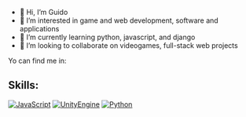 - 👋 Hi, I’m Guido
- 👀 I’m interested in game and web development, software and applications
- 🌱 I’m currently learning python, javascript, and django
- 💞️ I’m looking to collaborate on videogames, full-stack web projects

Yo can find me in: 


<!---
GuidoFrassetti/GuidoFrassetti is a ✨ special ✨ repository because its `README.md` (this file) appears on your GitHub profile.
You can click the Preview link to take a look at your changes.
--->
## Skills:
[![JavaScript](https://img.shields.io/badge/JavaScript-F7DF1E?style=for-the-badge&logo=javascript&logoColor=white&labelColor=101010)]()
[![UnityEngine](https://img.shields.io/badge/Unity-999999?style=for-the-badge&logo=unity&logoColor=white&labelColor=101010)]()
[![Python](https://img.shields.io/badge/Python-007396?style=for-the-badge&logo=python&logoColor=white&labelColor=101010)]()
